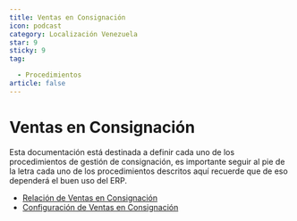 ```yaml
---
title: Ventas en Consignación
icon: podcast
category: Localización Venezuela
star: 9
sticky: 9
tag:

  - Procedimientos
article: false
---
```


**Ventas en Consignación**
===========================

Esta documentación está destinada a definir cada uno de los procedimientos de gestión de consignación, es importante seguir al pie de la letra cada uno de los procedimientos descritos aquí recuerde que de eso dependerá el buen uso del ERP.

- [Relación de Ventas en Consignación](consignment-sales-ratio)
- [Configuración de Ventas en Consignación](consignment-sales-setup)
